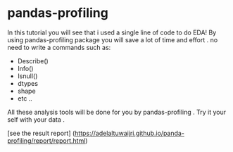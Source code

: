 # pandas-profiling
In this tutorial you will see that i used a single line of code to do EDA! 
By using pandas-profiling package you will save a lot of time and effort . no need to write a commands such as:
- Describe()
- Info()
- Isnull()
- dtypes
- shape 
- etc ..

All these analysis tools will be done for you by pandas-profiling . 
Try it your self with your data .

[see the result report] (https://adelaltuwaijri.github.io/panda-profiling/report/report.html)
